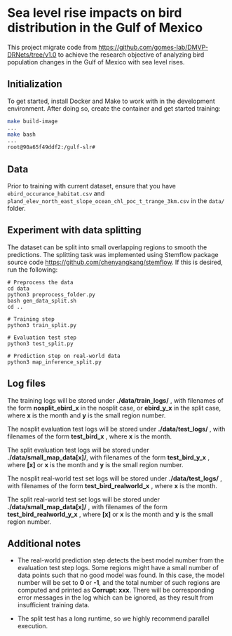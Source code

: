 # Sea level rise impacts on bird distribution in the Gulf of Mexico

This project migrate code from https://github.com/gomes-lab/DMVP-DRNets/tree/v1.0 to achieve the research objective of analyzing bird population changes in the Gulf of Mexico with sea level rises.

## Initialization
To get started, install Docker and Make to work with in the development environment.
After doing so, create the container and get started training:
```bash
make build-image
...
make bash
...
root@90a65f49ddf2:/gulf-slr# 
```

## Data 
Prior to training with current dataset, ensure that you have `ebird_occurance_habitat.csv` and `pland_elev_north_east_slope_ocean_chl_poc_t_trange_3km.csv` in the `data/` folder.

## Experiment with data splitting

The dataset can be split into small overlapping regions to smooth the predictions. The splitting task was implemented using Stemflow package source code https://github.com/chenyangkang/stemflow. If this is desired, run the following:

```
# Preprocess the data 
cd data
python3 preprocess_folder.py
bash gen_data_split.sh
cd ..

# Training step
python3 train_split.py

# Evaluation test step
python3 test_split.py

# Prediction step on real-world data
python3 map_inference_split.py
```


## Log files

The training logs will be stored under **./data/train_logs/** , with filenames of the form **nosplit_ebird_x** in the nosplit case, or **ebird_y_x** in the split case, where **x** is the month and **y** is the small region number.

The nosplit evaluation test logs will be stored under **./data/test_logs/** , with filenames of the form **test_bird_x** , where **x** is the month. 

The split evaluation test logs will be stored under **./data/small_map_data[x]/**, with filenames of the form **test_bird_y_x** , where **[x]** or **x** is the month and **y** is the small region number.

The nosplit real-world test set logs will be stored under **./data/test_logs/** , with filenames of the form **test_bird_realworld_x** , where **x** is the month. 

The split real-world test set logs will be stored under **./data/small_map_data[x]/** , with filenames of the form **test_bird_realworld_y_x** , where **[x]** or **x** is the month and **y** is the small region number.

## Additional notes

- The real-world prediction step detects the best model number from the evaluation test step logs. Some regions might have a small number of data points such that no good model was found. In this case, the model number will be set to **0** or **-1**, and the total number of such regions are computed and printed as **Corrupt: xxx**. There will be corresponding error messages in the log which can be ignored, as they result from insufficient training data.

- The split test has a long runtime, so we highly recommend parallel execution.
